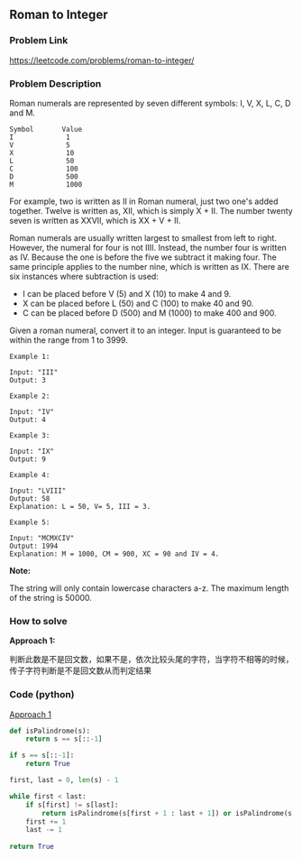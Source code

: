 ## Roman to Integer

### Problem Link
https://leetcode.com/problems/roman-to-integer/

### Problem Description 

Roman numerals are represented by seven different symbols: I, V, X, L, C, D and M.

```
Symbol       Value
I             1
V             5
X             10
L             50
C             100
D             500
M             1000

```

For example, two is written as II in Roman numeral, just two one's added together. Twelve is written as, XII, which is simply X + II. The number twenty seven is written as XXVII, which is XX + V + II.

Roman numerals are usually written largest to smallest from left to right. However, the numeral for four is not IIII. Instead, the number four is written as IV. Because the one is before the five we subtract it making four. The same principle applies to the number nine, which is written as IX. There are six instances where subtraction is used:

* I can be placed before V (5) and X (10) to make 4 and 9. 
* X can be placed before L (50) and C (100) to make 40 and 90. 
* C can be placed before D (500) and M (1000) to make 400 and 900.

Given a roman numeral, convert it to an integer. Input is guaranteed to be within the range from 1 to 3999.



```
Example 1:

Input: "III"
Output: 3

```

```
Example 2: 

Input: "IV"
Output: 4

```

```
Example 3: 

Input: "IX"
Output: 9

```


```
Example 4: 

Input: "LVIII"
Output: 58
Explanation: L = 50, V= 5, III = 3.

```

```
Example 5: 

Input: "MCMXCIV"
Output: 1994
Explanation: M = 1000, CM = 900, XC = 90 and IV = 4.

```


**Note:**

The string will only contain lowercase characters a-z. The maximum length of the string is 50000.

### How to solve 

**Approach 1:** 

判断此数是不是回文数，如果不是，依次比较头尾的字符，当字符不相等的时候，传子字符判断是不是回文数从而判定结果

### Code (python)

[Approach 1](https://github.com/yanray/leetcode/blob/master/problems/0013Roman_to_Integer/0013Roman_to_Integer1.py)

```python
def isPalindrome(s):
    return s == s[::-1]

if s == s[::-1]:
    return True

first, last = 0, len(s) - 1

while first < last:
    if s[first] != s[last]:
        return isPalindrome(s[first + 1 : last + 1]) or isPalindrome(s[first : last])
    first += 1
    last -= 1
    
return True
```
